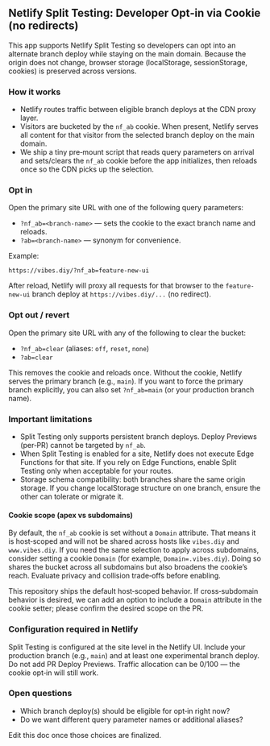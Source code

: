## Netlify Split Testing: Developer Opt‑in via Cookie (no redirects)

This app supports Netlify Split Testing so developers can opt into an alternate branch deploy while staying on the main domain. Because the origin does not change, browser storage (localStorage, sessionStorage, cookies) is preserved across versions.

### How it works

- Netlify routes traffic between eligible branch deploys at the CDN proxy layer.
- Visitors are bucketed by the `nf_ab` cookie. When present, Netlify serves all content for that visitor from the selected branch deploy on the main domain.
- We ship a tiny pre‑mount script that reads query parameters on arrival and sets/clears the `nf_ab` cookie before the app initializes, then reloads once so the CDN picks up the selection.

### Opt in

Open the primary site URL with one of the following query parameters:

- `?nf_ab=<branch-name>` — sets the cookie to the exact branch name and reloads.
- `?ab=<branch-name>` — synonym for convenience.

Example:

```
https://vibes.diy/?nf_ab=feature-new-ui
```

After reload, Netlify will proxy all requests for that browser to the `feature-new-ui` branch deploy at `https://vibes.diy/...` (no redirect).

### Opt out / revert

Open the primary site URL with any of the following to clear the bucket:

- `?nf_ab=clear` (aliases: `off`, `reset`, `none`)
- `?ab=clear`

This removes the cookie and reloads once. Without the cookie, Netlify serves the primary branch (e.g., `main`). If you want to force the primary branch explicitly, you can also set `?nf_ab=main` (or your production branch name).

### Important limitations

- Split Testing only supports persistent branch deploys. Deploy Previews (per‑PR) cannot be targeted by `nf_ab`.
- When Split Testing is enabled for a site, Netlify does not execute Edge Functions for that site. If you rely on Edge Functions, enable Split Testing only when acceptable for your routes.
- Storage schema compatibility: both branches share the same origin storage. If you change localStorage structure on one branch, ensure the other can tolerate or migrate it.

#### Cookie scope (apex vs subdomains)

By default, the `nf_ab` cookie is set without a `Domain` attribute. That means it is host‑scoped and will not be shared across hosts like `vibes.diy` and `www.vibes.diy`. If you need the same selection to apply across subdomains, consider setting a cookie `Domain` (for example, `Domain=.vibes.diy`). Doing so shares the bucket across all subdomains but also broadens the cookie’s reach. Evaluate privacy and collision trade‑offs before enabling.

This repository ships the default host‑scoped behavior. If cross‑subdomain behavior is desired, we can add an option to include a `Domain` attribute in the cookie setter; please confirm the desired scope on the PR.

### Configuration required in Netlify

Split Testing is configured at the site level in the Netlify UI. Include your production branch (e.g., `main`) and at least one experimental branch deploy. Do not add PR Deploy Previews. Traffic allocation can be 0/100 — the cookie opt‑in will still work.

### Open questions

- Which branch deploy(s) should be eligible for opt‑in right now?
- Do we want different query parameter names or additional aliases?

Edit this doc once those choices are finalized.

